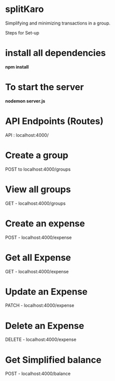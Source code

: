 # splitKaro
Simplifying and minimizing transactions in a group.

Steps for Set-up

# install all dependencies
  **npm install**

# To start the server
  **nodemon server.js**

# API Endpoints (Routes)
API : localhost:4000/

# Create a group
POST to localhost:4000/groups

# View all groups
GET - localhost:4000/groups

# Create an expense
POST - localhost:4000/expense

# Get all Expense
GET - localhost:4000/expense

# Update an Expense
PATCH - localhost:4000/expense

# Delete an Expense
DELETE - localhost:4000/expense

# Get Simplified balance
POST - localhost:4000/balance
